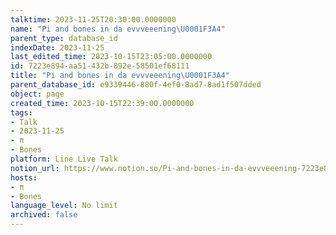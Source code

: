 ```yaml
---
talktime: 2023-11-25T20:30:00.0000000
name: "Pi and bones in da evvveeening\U0001F3A4"
parent_type: database_id
indexDate: 2023-11-25
last_edited_time: 2023-10-15T23:05:00.0000000
id: 7223e894-aa51-432b-892e-58501ef68111
title: "Pi and bones in da evvveeening\U0001F3A4"
parent_database_id: e9339446-880f-4ef0-8ad7-8ad1f507dded
object: page
created_time: 2023-10-15T22:39:00.0000000
tags:
- Talk
- 2023-11-25
- π
- Bones
platform: Line Live Talk
notion_url: https://www.notion.so/Pi-and-bones-in-da-evvveeening-7223e894aa51432b892e58501ef68111
hosts:
- π
- Bones
language_level: No limit
archived: false
---
```



   
   
   
   

   
























